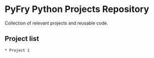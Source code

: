 # PyFry Python Projects Repository

Collection of relevant projects and reusable code.

## Project list

    * Project 1

